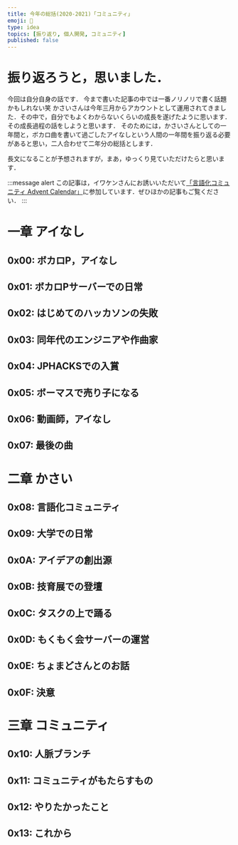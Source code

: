 ```yaml
---
title: 今年の総括(2020-2021)「コミュニティ」
emoji: 🎇
type: idea
topics: [振り返り, 個人開発, コミュニティ]
published: false
---
```


# 振り返ろうと，思いました．

今回は自分自身の話です．
今まで書いた記事の中では一番ノリノリで書く話題かもしれない笑
かさいさんは今年三月からアカウントとして運用されてきました．その中で，自分でもよくわからないくらいの成長を遂げたように思います．その成長過程の話をしようと思います．
そのためには，かさいさんとしての一年間と，ボカロ曲を書いて過ごしたアイなしという人間の一年間を振り返る必要があると思い，二人合わせて二年分の総括とします．

長文になることが予想されますが，まあ，ゆっくり見ていただけたらと思います．

:::message alert
この記事は，イワケンさんにお誘いいただいて[「言語化コミュニティ Advent Calendar」](https://adventar.org/calendars/6262)に参加しています．ぜひほかの記事もご覧ください．
:::

# 一章 アイなし
## 0x00: ボカロP，アイなし
## 0x01: ボカロPサーバーでの日常
## 0x02: はじめてのハッカソンの失敗
## 0x03: 同年代のエンジニアや作曲家
## 0x04: JPHACKSでの入賞
## 0x05: ボーマスで売り子になる
## 0x06: 動画師，アイなし
## 0x07: 最後の曲

# 二章 かさい
## 0x08: 言語化コミュニティ
## 0x09: 大学での日常
## 0x0A: アイデアの創出源
## 0x0B: 技育展での登壇
## 0x0C: タスクの上で踊る
## 0x0D: もくもく会サーバーの運営
## 0x0E: ちょまどさんとのお話
## 0x0F: 決意

# 三章 コミュニティ
## 0x10: 人脈ブランチ
## 0x11: コミュニティがもたらすもの
## 0x12: やりたかったこと
## 0x13: これから
